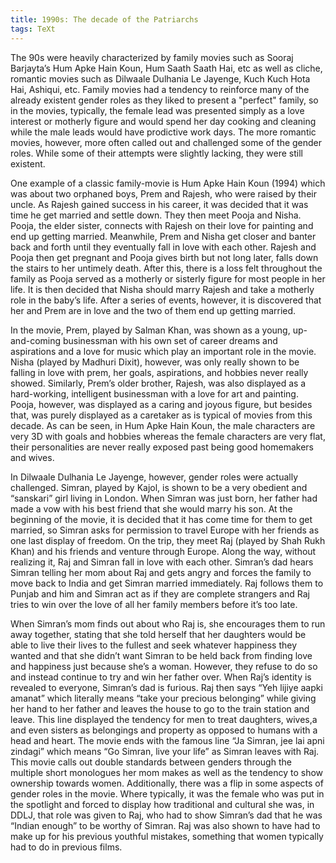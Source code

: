 ```yaml
---
title: 1990s: The decade of the Patriarchs
tags: TeXt
---
```


The 90s were heavily characterized by family movies such as Sooraj Barjayta’s Hum Apke Hain Koun, Hum Saath Saath Hai, etc as well as cliche, romantic movies such as Dilwaale Dulhania Le Jayenge, Kuch Kuch Hota Hai, Ashiqui, etc. Family movies had a tendency to reinforce many of the already existent gender roles as they liked to present a "perfect" family, so in the movies, typically, the female lead was presented simply as a love interest or motherly figure and would spend her day cooking and cleaning while the male leads would have prodictive work days. The more romantic movies, however, more often called out and challenged some of the gender roles. While some of their attempts were slightly lacking, they were still existent.

One example of a classic family-movie is Hum Apke Hain Koun (1994) which was about two orphaned boys, Prem and Rajesh, who were raised by their uncle. As Rajesh gained success in his career, it was decided that it was time he get married and settle down. They then meet Pooja and Nisha. Pooja, the elder sister, connects with Rajesh on their love for painting and end up getting married. Meanwhile, Prem and Nisha get closer and banter back and forth until they eventually fall in love with each other. Rajesh and Pooja then get pregnant and Pooja gives birth but not long later, falls down the stairs to her untimely death. After this, there is a loss felt throughout the family as Pooja served as a motherly or sisterly figure for most people in her life. It is then decided that Nisha should marry Rajesh and take a motherly role in the baby’s life. After a series of events, however, it is discovered that her and Prem are in love and the two of them end up getting married. 

In the movie, Prem, played by Salman Khan, was shown as a young, up-and-coming businessman with his own set of career dreams and aspirations and a love for music which play an important role in the movie. Nisha (played by Madhuri Dixit), however, was only really shown to be falling in love with prem, her goals, aspirations, and hobbies never really showed. Similarly, Prem’s older brother, Rajesh, was also displayed as a hard-working, intelligent businessman with a love for art and painting. Pooja, however, was displayed as a caring and joyous figure, but besides that, was purely displayed as a caretaker as is typical of movies from this decade. As can be seen, in Hum Apke Hain Koun, the male characters are very 3D with goals and hobbies whereas the female characters are very flat, their personalities are never really exposed past being good homemakers and wives. 

In Dilwaale Dulhania Le Jayenge, however, gender roles were actually challenged. Simran, played by Kajol, is shown to be a very obedient and “sanskari” girl living in London. When Simran was just born, her father had made a vow with his best friend that she would marry his son. At the beginning of the movie, it is decided that it has come time for them to get married, so Simran asks for permission to travel Europe with her friends as one last display of freedom. On the trip, they meet Raj (played by Shah Rukh Khan) and his friends and venture through Europe. Along the way, without realizing it, Raj and Simran fall in love with each other. Simran’s dad hears Simran telling her mom about Raj and gets angry and forces the family to move back to India and get Simran married immediately. Raj follows them to Punjab and him and Simran act as if they are complete strangers and Raj tries to win over the love of all her family members before it’s too late. 

When Simran’s mom finds out about who Raj is, she encourages them to run away together, stating that she told herself that her daughters would be able to live their lives to the fullest and seek whatever happiness they wanted and that she didn’t want Simran to be held back from finding love and happiness just because she’s a woman. However, they refuse to do so and instead continue to try and win her father over. When Raj’s identity is revealed to everyone, Simran’s dad is furious. Raj then says “Yeh lijiye aapki amanat” which literally means “take your precious belonging” while giving her hand to her father and leaves the house to go to the train station and leave. This line displayed the tendency for men to treat daughters, wives,a and even sisters as belongings and property as opposed to humans with a head and heart. The movie ends with the famous line “Ja Simran, jee lai apni zindagi” which means “Go Simran, live your life” as Simran leaves with Raj. This movie calls out double standards between genders through the multiple short monologues her mom makes as well as the tendency to show ownership towards women. Additionally, there was a flip in some aspects of gender roles in the movie. Where typically, it was the female who was put in the spotlight and forced to display how traditional and cultural she was, in DDLJ, that role was given to Raj, who had to show Simran’s dad that he was “Indian enough” to be worthy of Simran. Raj was also shown to have had to make up for his previous youthful mistakes, something that women typically had to do in previous films. 


<!--more-->
